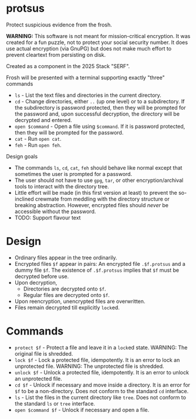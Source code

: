 # protsus

Protect suspicious evidence from the frosh.

__WARNING:__ This software is not meant for mission-critical encryption. It was created for a fun puzzle, not to protect your social security number. It does use actual encryption (via GnuPG) but does not make much effort to prevent cleartext from persisting on disk.

Created as a component in the 2025 Stack "SERF".

Frosh will be presented with a terminal supporting exactly "three" commands
* `ls` - List the text files and directories in the current directory.
* `cd` - Change directories, either `..` (up one level) or to a subdirectory. If the subdirectory is password protected, then they will be prompted for the password and, upon successful decryption, the directory will be decrypted and entered.
* `open $command` - Open a file using `$command`. If it is password protected, then they will be prompted for the password.
* `cat` - Run `open cat`.
* `feh` - Run `open feh`.

Design goals
* The commands `ls`, `cd`, `cat`, `feh` should behave like normal except that sometimes the user is prompted for a password.
* The user should not have to use `gpg`, `tar`, or other encryption/archival tools to interact with the directory tree.
* Little effort will be made (in this first version at least) to prevent the so-inclined crewmate from meddling with the directory structure or breaking abstraction. However, encrypted files should _never_ be accessible without the password.
* TODO: Support flavour text

# Design

* Ordinary files appear in the tree ordinarily.
* Encrypted files `$f` appear in pairs: An encrypted file `.$f.protsus` and a dummy file `$f`. The existence of `.$f.protsus` implies that `$f` must be decrypted before use.
* Upon decryption,
    * Directories are decrypted onto `$f`.
    * Regular files are decrypted onto `$f`.
* Upon reencryption, unencrypted files are overwritten.
* Files remain decrypted till explicitly `lock`ed.

# Commands

* `protect $f` - Protect a file and leave it in a `lock`ed state. WARNING: The original file is shredded.
* `lock $f` - Lock a protected file, idempotently. It is an error to lock an unprotected file. WARNING: The unprotected file is shredded.
* `unlock $f` - Unlock a protected file, idempotently. It is an error to unlock an unprotected file.
* `cd $f` - Unlock if necessary and move inside a directory. It is an error for `$f` to be a non-directory. Does not conform to the standard `cd` interface.
* `ls` - List the files in the current directory like `tree`. Does not conform to the standard `ls` or `tree` interface.
* `open $command $f` - Unlock if necessary and open a file.

